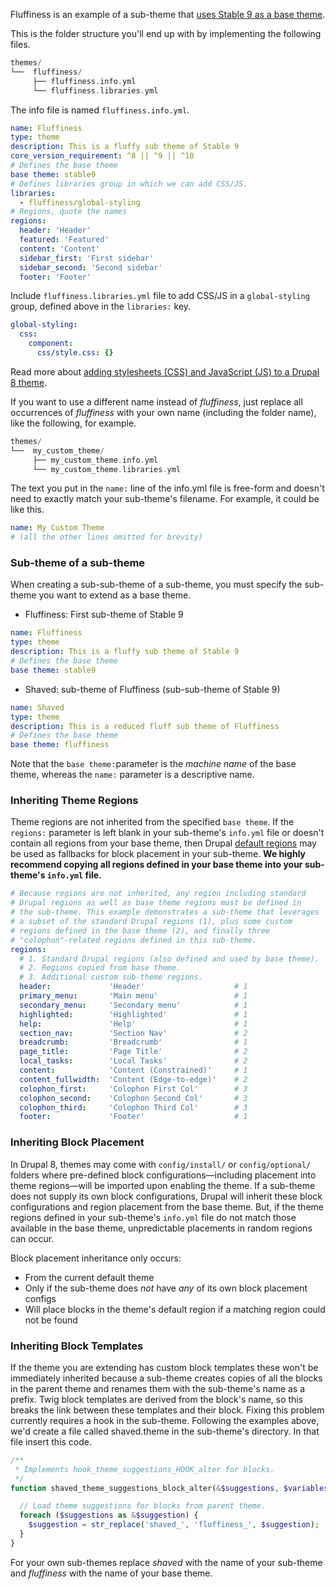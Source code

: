 Fluffiness is an example of a sub-theme that [uses Stable 9 as a base theme](/docs/theming-drupal/sub-theming-using-stablestable-9-as-a-base-theme).

This is the folder structure you'll end up with by implementing the following files.

```php
themes/
└──  fluffiness/
     ├── fluffiness.info.yml
     └── fluffiness.libraries.yml
```

The info file is named `fluffiness.info.yml`.

```yaml
name: Fluffiness
type: theme
description: This is a fluffy sub theme of Stable 9
core_version_requirement: ^8 || ^9 || ^10
# Defines the base theme
base theme: stable9
# Defines libraries group in which we can add CSS/JS.
libraries:
  - fluffiness/global-styling
# Regions, quote the names
regions:
  header: 'Header'
  featured: 'Featured'
  content: 'Content'
  sidebar_first: 'First sidebar'
  sidebar_second: 'Second sidebar'
  footer: 'Footer'

```

Include `fluffiness.libraries.yml` file to add CSS/JS in a `global-styling` group, defined above in the `libraries:` key.

```yaml
global-styling:
  css:
    component:
      css/style.css: {}

```

Read more about [adding stylesheets (CSS) and JavaScript (JS) to a Drupal 8 theme](/theme-guide/8/assets).

If you want to use a different name instead of _fluffiness_, just replace all occurrences of _fluffiness_ with your own name (including the folder name), like the following, for example.

```php
themes/
└──  my_custom_theme/
     ├── my_custom_theme.info.yml
     └── my_custom_theme.libraries.yml

```

The text you put in the `name:` line of the info.yml file is free-form and doesn't need to exactly match your sub-theme's filename. For example, it could be like this.

```yaml
name: My Custom Theme
# (all the other lines omitted for brevity)
```

### Sub-theme of a sub-theme

When creating a sub-sub-theme of a sub-theme, you must specify the sub-theme you want to extend as a base theme.

* Fluffiness: First sub-theme of Stable 9  
```yaml  
name: Fluffiness  
type: theme  
description: This is a fluffy sub theme of Stable 9  
# Defines the base theme  
base theme: stable9  
```
* Shaved: sub-theme of Fluffiness (sub-sub-theme of Stable 9)  
```yaml  
name: Shaved  
type: theme  
description: This is a reduced fluff sub theme of Fluffiness  
# Defines the base theme  
base theme: fluffiness  
```

Note that the `base theme:`parameter is the _machine name_ of the base theme, whereas the `name:` parameter is a descriptive name.

### Inheriting Theme Regions

Theme regions are not inherited from the specified `base theme`. If the `regions:` parameter is left blank in your sub-theme's `info.yml` file or doesn't contain all regions from your base theme, then Drupal [default regions](https://www.drupal.org/docs/8/theming/adding-regions-to-a-theme#default%5Fregions) may be used as fallbacks for block placement in your sub-theme. **We highly recommend copying all regions defined in your base theme into your sub-theme's `info.yml` file.**

```yaml
# Because regions are not inherited, any region including standard
# Drupal regions as well as base theme regions must be defined in
# the sub-theme. This example demonstrates a sub-theme that leverages
# a subset of the standard Drupal regions (1), plus some custom
# regions defined in the base theme (2), and finally three
# "colophon"-related regions defined in this sub-theme.  
regions:
  # 1. Standard Drupal regions (also defined and used by base theme).
  # 2. Regions copied from base theme.
  # 3. Additional custom sub-theme regions.
  header:             'Header'                    # 1
  primary_menu:       'Main menu'                 # 1
  secondary_menu:     'Secondary menu'            # 1
  highlighted:        'Highlighted'               # 1
  help:               'Help'                      # 1
  section_nav:        'Section Nav'               # 2
  breadcrumb:         'Breadcrumb'                # 1
  page_title:         'Page Title'                # 2
  local_tasks:        'Local Tasks'               # 2
  content:            'Content (Constrained)'     # 1
  content_fullwidth:  'Content (Edge-to-edge)'    # 2
  colophon_first:     'Colophon First Col'        # 3
  colophon_second:    'Colophon Second Col'       # 3
  colophon_third:     'Colophon Third Col'        # 3
  footer:             'Footer'                    # 1


```

### Inheriting Block Placement

In Drupal 8, themes may come with `config/install/` or `config/optional/` folders where pre-defined block configurations—including placement into theme regions—will be imported upon enabling the theme. If a sub-theme does not supply its own block configurations, Drupal will inherit these block configurations and region placement from the base theme. But, if the theme regions defined in your sub-theme's `info.yml` file do not match those available in the base theme, unpredictable placements in random regions can occur. 

Block placement inheritance only occurs:

* From the current default theme
* Only if the sub-theme does _not_ have _any_ of its own block placement configs
* Will place blocks in the theme's default region if a matching region could not be found

### Inheriting Block Templates

If the theme you are extending has custom block templates these won't be immediately inherited because a sub-theme creates copies of all the blocks in the parent theme and renames them with the sub-theme's name as a prefix. Twig block templates are derived from the block's name, so this breaks the link between these templates and their block. Fixing this problem currently requires a hook in the sub-theme. Following the examples above, we'd create a file called shaved.theme in the sub-theme's directory. In that file insert this code.

```php
/**
 * Implements hook_theme_suggestions_HOOK_alter for blocks.
 */
function shaved_theme_suggestions_block_alter(&$suggestions, $variables) {

  // Load theme suggestions for blocks from parent theme.
  foreach ($suggestions as &$suggestion) {
    $suggestion = str_replace('shaved_', 'fluffiness_', $suggestion);
  }
}
```

For your own sub-themes replace _shaved_ with the name of your sub-theme and _fluffiness_ with the name of your base theme. 